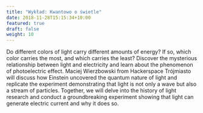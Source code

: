 ```yaml
---
title: "Wykład: Kwantowo o świetle"
date: 2018-11-28T15:15:34+10:00
featured: true
draft: false
weight: 10
---
```


Do different colors of light carry different amounts of energy? If so, which color carries the most, and which carries the least? Discover the mysterious relationship between light and electricity and learn about the phenomenon of photoelectric effect. Maciej Wierzbowski from Hackerspace Trójmiasto will discuss how Einstein uncovered the quantum nature of light and replicate the experiment demonstrating that light is not only a wave but also a stream of particles. Together, we will delve into the history of light research and conduct a groundbreaking experiment showing that light can generate electric current and why it does so.